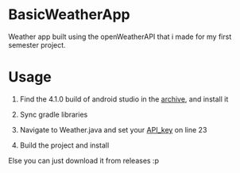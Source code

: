 # BasicWeatherApp
Weather app built using the openWeatherAPI that i made for my first semester project.

# Usage
1. Find the 4.1.0 build of android studio in the [archive](https://developer.android.com/studio/archive), and install it

2. Sync gradle libraries

3. Navigate to Weather.java and set your [API_key](https://home.openweathermap.org/api_keys) on line 23

4. Build the project and install

Else you can just download it from releases :p

